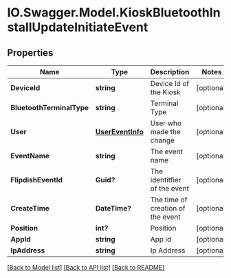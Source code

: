 # IO.Swagger.Model.KioskBluetoothInstallUpdateInitiateEvent
## Properties

Name | Type | Description | Notes
------------ | ------------- | ------------- | -------------
**DeviceId** | **string** | Device Id of the Kiosk | [optional] 
**BluetoothTerminalType** | **string** | Terminal Type | [optional] 
**User** | [**UserEventInfo**](UserEventInfo.md) | User who made the change | [optional] 
**EventName** | **string** | The event name | [optional] 
**FlipdishEventId** | **Guid?** | The identitfier of the event | [optional] 
**CreateTime** | **DateTime?** | The time of creation of the event | [optional] 
**Position** | **int?** | Position | [optional] 
**AppId** | **string** | App id | [optional] 
**IpAddress** | **string** | Ip Address | [optional] 

[[Back to Model list]](../README.md#documentation-for-models) [[Back to API list]](../README.md#documentation-for-api-endpoints) [[Back to README]](../README.md)

